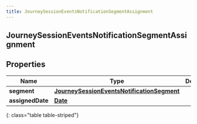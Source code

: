 ```yaml
---
title: JourneySessionEventsNotificationSegmentAssignment
---
```

## JourneySessionEventsNotificationSegmentAssignment


## Properties

| Name | Type | Description | Notes |
| ------------ | ------------- | ------------- | ------------- |
| **segment** | <!----><!---->[**JourneySessionEventsNotificationSegment**](JourneySessionEventsNotificationSegment.html)<!----> |  |  [optional] |
| **assignedDate** | <!----><!---->[**Date**](Date.html)<!----> |  |  [optional] |
{: class="table table-striped"}




